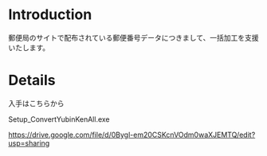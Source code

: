 # Introduction #

郵便局のサイトで配布されている郵便番号データにつきまして、一括加工を支援いたします。


# Details #

入手はこちらから

Setup\_ConvertYubinKenAll.exe

https://drive.google.com/file/d/0Bygl-em20CSKcnVOdm0waXJEMTQ/edit?usp=sharing